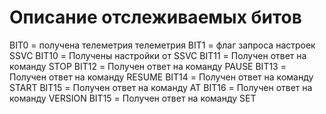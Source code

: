 # Описание отслеживаемых битов


BIT0 = получена телеметрия телеметрия
BIT1 = флаг запроса настроек SSVC
BIT10 = Получены настройки от SSVC
BIT11 = Получен ответ на команду STOP
BIT12 = Получен ответ на команду PAUSE
BIT13 = Получен ответ на команду RESUME
BIT14 = Получен ответ на команду START
BIT15 = Получен ответ на команду AT
BIT16 = Получен ответ на команду VERSION
BIT15 = Получен ответ на команду SET